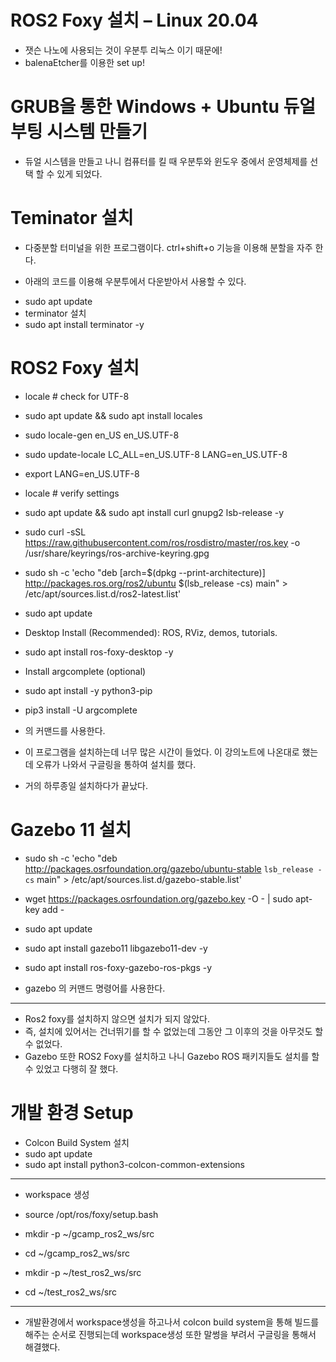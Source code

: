 # ROS2 Foxy 설치 – Linux 20.04

+ 잿슨 나노에 사용되는 것이 우분투 리눅스 이기 때문에!
+ balenaEtcher를 이용한 set up!


# GRUB을 통한 Windows + Ubuntu 듀얼 부팅 시스템 만들기

+ 듀얼 시스템을 만들고 나니 컴퓨터를 킬 때 우분투와 윈도우 중에서 운영체제를 선택 할 수 있게 되었다.

# Teminator 설치

+ 다중분할 터미널을 위한 프로그램이다. ctrl+shift+o 기능을 이용해 분할을 자주 한다.

+ 아래의 코드를 이용해 우분투에서 다운받아서 사용할 수 있다.
 * sudo apt update
 * terminator 설치
 * sudo apt install terminator -y

# ROS2 Foxy 설치

+ locale  # check for UTF-8

+ sudo apt update && sudo apt install locales
+ sudo locale-gen en_US en_US.UTF-8
+ sudo update-locale LC_ALL=en_US.UTF-8 LANG=en_US.UTF-8
+ export LANG=en_US.UTF-8

+ locale  # verify settings

+ sudo apt update && sudo apt install curl gnupg2 lsb-release -y
+ sudo curl -sSL https://raw.githubusercontent.com/ros/rosdistro/master/ros.key  -o /usr/share/keyrings/ros-archive-keyring.gpg

+ sudo sh -c 'echo "deb [arch=$(dpkg --print-architecture)] http://packages.ros.org/ros2/ubuntu $(lsb_release -cs) main" > /etc/apt/sources.list.d/ros2-latest.list'
+ sudo apt update

+ Desktop Install (Recommended): ROS, RViz, demos, tutorials.
+ sudo apt install ros-foxy-desktop -y

+ Install argcomplete (optional)
+ sudo apt install -y python3-pip
+ pip3 install -U argcomplete
+ 의 커맨드를 사용한다.


+ 이 프로그램을 설치하는데 너무 많은 시간이 들었다. 이 강의노트에 나온대로 했는데 오류가 나와서 구글링을 통하여 설치를 했다.   
+ 거의 하루종일 설치하다가 끝났다.

# Gazebo 11 설치

+ sudo sh -c 'echo "deb http://packages.osrfoundation.org/gazebo/ubuntu-stable `lsb_release -cs` main" > /etc/apt/sources.list.d/gazebo-stable.list'
+ wget https://packages.osrfoundation.org/gazebo.key -O - | sudo apt-key add -
+ sudo apt update

+ sudo apt install gazebo11 libgazebo11-dev -y


+ sudo apt install ros-foxy-gazebo-ros-pkgs -y


+ gazebo 의 커맨드 명령어를 사용한다.
---
+ Ros2 foxy를 설치하지 않으면 설치가 되지 않았다.   
+ 즉, 설치에 있어서는 건너뛰기를 할 수 없었는데 그동안 그 이후의 것을 아무것도 할 수 없었다.   
+ Gazebo 또한 ROS2 Foxy를 설치하고 나니 Gazebo ROS 패키지들도 설치를 할 수 있었고 다행히 잘 했다.

# 개발 환경 Setup

+ Colcon Build System 설치
+ sudo apt update
+ sudo apt install python3-colcon-common-extensions
---
+ workspace 생성
+ source /opt/ros/foxy/setup.bash

+ mkdir -p ~/gcamp_ros2_ws/src
+ cd ~/gcamp_ros2_ws/src

+ mkdir -p ~/test_ros2_ws/src
+ cd ~/test_ros2_ws/src
---
+ 개발환경에서 workspace생성을 하고나서 colcon build system을 통해 빌드를 해주는 순서로 진행되는데 workspace생성 또한 말썽을 부려서 구글링을 통해서 해결했다.
